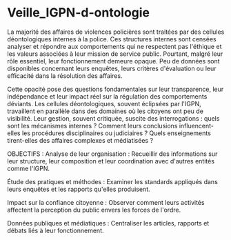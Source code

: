 # Veille_IGPN-d-ontologie
La majorité des affaires de violences policières sont traitées par des cellules déontologiques internes à la police.
Ces structures internes sont censées analyser et répondre aux comportements qui ne respectent pas l'éthique et les valeurs associées à leur mission de service public. Pourtant, malgré leur rôle essentiel, leur fonctionnement demeure opaque. Peu de données sont disponibles concernant leurs enquêtes, leurs critères d'évaluation ou leur efficacité dans la résolution des affaires.

Cette opacité pose des questions fondamentales sur leur transparence, leur indépendance et leur impact réel sur la régulation des comportements déviants. Les cellules déontologiques, souvent éclipsées par l'IGPN, travaillent en parallèle dans des domaines où les citoyens ont peu de visibilité. Leur gestion, souvent critiquée, suscite des interrogations : quels sont les mécanismes internes ? Comment leurs conclusions influencent-elles les procédures disciplinaires ou judiciaires ? Quels enseignements tirent-elles des affaires complexes et médiatisées ?

OBJECTIFS : 
Analyse de leur organisation : Recueillir des informations sur leur structure, leur composition et leur coordination avec d'autres entités comme l'IGPN.

Étude des pratiques et méthodes : Examiner les standards appliqués dans leurs enquêtes et les rapports qu'elles produisent.

Impact sur la confiance citoyenne : Observer comment leurs activités affectent la perception du public envers les forces de l'ordre.

Données publiques et médiatiques : Centraliser les articles, rapports et débats liés à leur fonctionnement.
